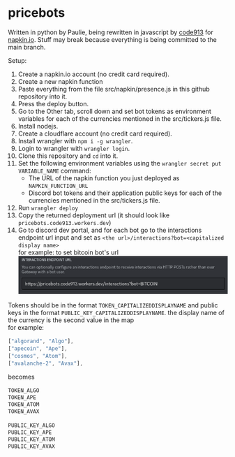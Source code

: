 # pricebots
Written in python by Paulie, being rewritten in javascript by [code913](https://code913.devpage.me) for [napkin.io](https://napkin.io). Stuff may break because everything is being committed to the main branch.

Setup:
1. Create a napkin.io account (no credit card required).
1. Create a new napkin function
1. Paste everything from the file src/napkin/presence.js in this github repository into it.
1. Press the deploy button.
1. Go to the Other tab, scroll down and set bot tokens as environment variables for each of the currencies mentioned in the src/tickers.js file.
1. Install nodejs.
1. Create a cloudflare account (no credit card required).
1. Install wrangler with `npm i -g wrangler`.
1. Login to wrangler with `wrangler login`.
1. Clone this repository and `cd` into it.
1. Set the following environment variables using the `wrangler secret put VARIABLE_NAME` command:
    - The URL of the napkin function you just deployed as `NAPKIN_FUNCTION_URL`
    - Discord bot tokens and their application public keys for each of the currencies mentioned in the src/tickers.js file.
1. Run `wrangler deploy`
1. Copy the returned deployment url (it should look like `pricebots.code913.workers.dev`)
1. Go to discord dev portal, and for each bot go to the interactions endpoint url input and set as `<the url>/interactions?bot=<capitalized display name>`  
  for example: to set bitcoin bot's url  
  ![screenshot of dev portal](./interactions.png)

Tokens should be in the format `TOKEN_CAPITALIZEDDISPLAYNAME` and public keys in the format `PUBLIC_KEY_CAPITALIZEDDISPLAYNAME`. the display name of the currency is the second value in the map  
for example:
```ts
["algorand", "Algo"],
["apecoin", "Ape"],
["cosmos", "Atom"],
["avalanche-2", "Avax"],
```
becomes
```
TOKEN_ALGO
TOKEN_APE
TOKEN_ATOM
TOKEN_AVAX

PUBLIC_KEY_ALGO
PUBLIC_KEY_APE
PUBLIC_KEY_ATOM
PUBLIC_KEY_AVAX
```